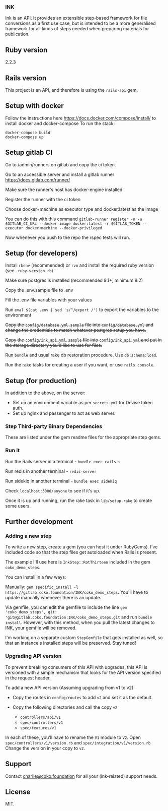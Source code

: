 ### INK

Ink is an API. It provides an extensible step-based framework for file conversions as a first use case, but is intended to be a more generalised framework for all kinds of steps needed when preparing materials for publication.

## Ruby version

2.2.3

## Rails version

This project is an API, and therefore is using the `rails-api` gem.
## Setup with docker
Follow the instructions here https://docs.docker.com/compose/install/ to install docker and docker-compose
To run the stack:

    docker-compose build
    docker-compose up

## Setup gitlab CI

Go to /admin/runners on gitlab and copy the ci token.

Go to an accessible server and install a gitlab runner https://docs.gitlab.com/runner/

Make sure the runner's host has docker-engine installed

Register the runner with the ci token

  Choose docker+machine as executor type and docker:latest as the image

  You can do this with this command
  `gitlab-runner register -n -u $GITLAB_CI_URL --docker-image docker:latest -r $GITLAB_TOKEN --executor docker+machine --docker-privileged`

Now whenever you push to the repo the rspec tests will run.


## Setup (for developers)

Install `rbenv` (recommended) or `rvm` and install the required ruby version (see `.ruby-version.rb`)

Make sure postgres is installed (recommended 9.1+, minimum 8.2)

Copy the .env.sample file to .env

Fill the .env file variables with your values

Run `eval $(cat .env | sed 's/^/export /')` to export the variables to the environment

~~Copy the `config/database.yml.sample` file into `config/database.yml` and change the credentials to match whatever postgres setup you have.~~

~~Copy the `config/ink_api.yml.sample` file into `config/ink_api.yml` and put in the storage directory you'd like to use for files.~~

Run `bundle` and usual rake db restoration procedure. Use `db:schema:load`.

Run the rake tasks for creating a user if you want, or use `rails console`.

## Setup (for production)

In addition to the above, on the server:

- Set up an environment variable as per `secrets.yml` for Devise token auth.
- Set up nginx and passenger to act as web server.

### Step Third-party Binary Dependencies

These are listed under the gem readme files for the appropriate step gems.

### Run it

Run the Rails server in a terminal - `bundle exec rails s`

Run redis in another terminal - `redis-server`

Run sidekiq in another terminal - `bundle exec sidekiq`

Check `localhost:3000/anyone` to see if it's up.

Once it is up and running, run the rake task in `lib/setup.rake` to create some users.

## Further development

### Adding a new step

To write a new step, create a gem (you can host it under RubyGems). I've included code so that the step files get autoloaded when Rails is present.

The example I'll use here is `InkStep::RotThirteen` included in the gem `coko_demo_steps`.

You can install in a few ways:

Manually: `gem specific_install -l https://gitlab.coko.foundation/INK/coko_demo_steps`. You'll have to update manually whenever there is an update.

Via gemfile, you can edit the gemfile to include the line `gem 'coko_demo_steps', git: 'git@gitlab.coko.foundation:INK/coko_demo_steps.git` and run `bundle install`. However, with this method, when you pull the latest changes to INK, your gemfile will be removed.

I'm working on a separate custom `StepGemfile` that gets installed as well, so that an instance's installed steps will be preserved. Stay tuned!

### Upgrading API version

To prevent breaking consumers of this API with upgrades, this API is versioned with a simple mechanism that looks for the API version specified in the request header.

To add a new API version (Assuming upgrading from v1 to v2):

* Copy the routes in `config/routes` to add `v2` and set it as the default.

* Copy the following directories and call the copy `v2`
  * `controllers/api/v1`
  * `spec/controllers/v1`
  * `spec/features/v1`

In each of these, you'll have to rename the `V1` module to `V2`.
Open `spec/controllers/v1/version.rb` and `spec/integration/v1/version.rb` Change the version in your copy to `v2`.

## Support

Contact charlie@coko.foundation for all your (ink-related) support needs.

## License

MIT.
